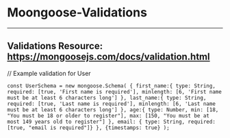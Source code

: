 # Moongoose-Validations
------------------------------------------
Validations Resource: https://mongoosejs.com/docs/validation.html
------------------------------------------

// Example validation for User 



 `const UserSchema = new mongoose.Schema(
    {
        first_name:{
            type: String,
            required: [true, 'First name is required'],
            minlength: [6, 'First name must be at least 6 characters long']
        },
        last_name:{
            type: String,
            required: [true, 'Last name is required'],
            minlength: [6, 'Last name must be at least 6 characters long']
        },
        age:{
            type: Number,
            min: [18, "You must be 18 or older to register"],
            max: [150, "You must be at most 149 years old to register"]
        },
        email: { type: String, required: [true, "email is required"]}
    },
    {timestamps: true}
);`
